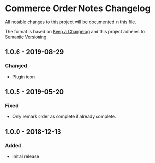 # Commerce Order Notes Changelog

All notable changes to this project will be documented in this file.

The format is based on [Keep a Changelog](http://keepachangelog.com/) and this project adheres to [Semantic Versioning](http://semver.org/).

## 1.0.6 - 2019-08-29

### Changed

-   Plugin icon

## 1.0.5 - 2019-05-20

### Fixed

-   Only remark order as complete if already complete.

## 1.0.0 - 2018-12-13

### Added

-   Initial release
